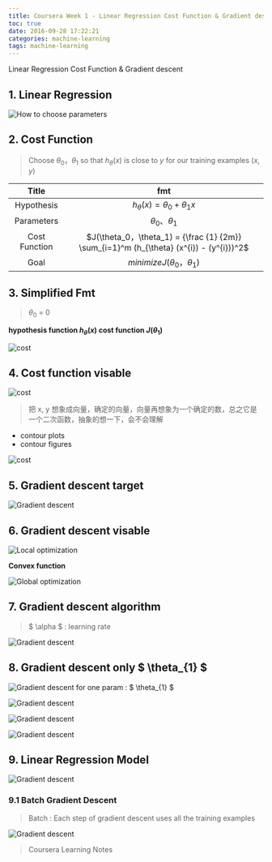 ```yaml
---
title: Coursera Week 1 - Linear Regression Cost Function & Gradient descent
toc: true
date: 2016-09-28 17:22:21
categories: machine-learning
tags: machine-learning
---
```


Linear Regression Cost Function & Gradient descent

<!-- more -->

## 1. Linear Regression

![How to choose parameters][1]

## 2. Cost Function

> Choose $\theta_0，\theta_1$ so that $h_{\theta} (x)$ is close to $y$ for our training examples ${(x, y)}$

Title | fmt
:-------: | :-------:
Hypothesis | $h_{\theta}  (x) = \theta_0 + \theta_1 x$
Parameters | $\theta_0 、\theta_1$
Cost Function | $J(\theta_0，\theta_1) = {\frac {1} {2m}} \sum_{i=1}^m (h_{\theta} (x^{i}) - (y^{i}))^2$
Goal | $minimize J(\theta_0，\theta_1)$

## 3. Simplified Fmt 

> $\theta_0$ = 0

**hypothesis function $h_{\theta} (x)$  cost function $J(\theta_1)$**

![cost][3]

## 4. Cost function visable

![cost][4]

> 把 x, y 想象成向量，确定的向量，向量再想象为一个确定的数，总之它是一个二次函数，抽象的想一下，会不会理解

- contour plots
- contour figures

![cost][5]

## 5. Gradient descent target

![Gradient descent][6]

## 6. Gradient descent visable

![Local optimization][7]

**Convex function**

![Global optimization][8]

## 7. Gradient descent algorithm

> $ \alpha $ : learning rate

![Gradient descent][9]

## 8. Gradient descent only $ \theta_{1} $

![Gradient descent for one param : $ \theta_{1} $][10]

![Gradient descent][11]

![Gradient descent][12]

![Gradient descent][13]

## 9. Linear Regression Model

![Gradient descent][14]

### 9.1 Batch Gradient Descent

> Batch : Each step of gradient descent uses all the training examples

![Gradient descent][15]

> Coursera Learning Notes

[1]: /images/ml/coursera/ml-ng-w1-02-1.png
[2]: /images/ml/coursera/ml-ng-w1-02-2.png
[3]: /images/ml/coursera/ml-ng-w1-02-3.png
[4]: /images/ml/coursera/ml-ng-w1-02-4.png
[5]: /images/ml/coursera/ml-ng-w1-02-5.png

[6]: /images/ml/coursera/ml-ng-w1-02-6.png
[7]: /images/ml/coursera/ml-ng-w1-02-7.png
[8]: /images/ml/coursera/ml-ng-w1-02-8.png
[9]: /images/ml/coursera/ml-ng-w1-02-9.png
[10]: /images/ml/coursera/ml-ng-w1-02-10.png
[11]: /images/ml/coursera/ml-ng-w1-02-11.png
[12]: /images/ml/coursera/ml-ng-w1-02-12.png
[13]: /images/ml/coursera/ml-ng-w1-02-13.png
[14]: /images/ml/coursera/ml-ng-w1-02-14.png
[15]: /images/ml/coursera/ml-ng-w1-02-15.png
